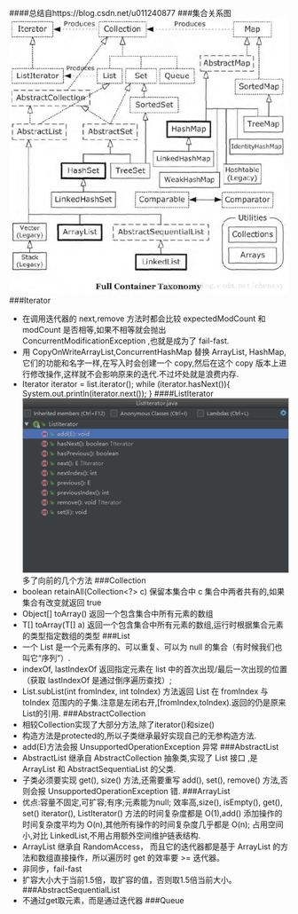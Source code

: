 ####总结自https://blog.csdn.net/u011240877
###集合关系图
![](../../resources/Collection.jpg)
###Iterator
* 在调用迭代器的 next,remove 方法时都会比较 expectedModCount 和 modCount 是否相等,如果不相等就会抛出 ConcurrentModificationException ,也就是成为了 fail-fast.
* 用 CopyOnWriteArrayList,ConcurrentHashMap 替换 ArrayList, HashMap,它们的功能和名字一样,在写入时会创建一个 copy,然后在这个 copy 版本上进行修改操作,这样就不会影响原来的迭代.不过坏处就是浪费内存.
* Iterator iterator = list.iterator();
      while (iterator.hasNext()){
          System.out.println(iterator.next());
      }
####ListIterator
![](../../resources/ListIterator.png)
多了向前的几个方法
###Collection
* boolean retainAll(Collection<?> c) 
  保留本集合中 c 集合中两者共有的,如果集合有改变就返回 true
* Object[] toArray() 
  返回一个包含集合中所有元素的数组
* <T> T[] toArray(T[] a)
  返回一个包含集合中所有元素的数组,运行时根据集合元素的类型指定数组的类型
###List
* 一个 List 是一个元素有序的、可以重复、可以为 null 的集合（有时候我们也叫它“序列”）.
* indexOf, lastIndexOf 
  返回指定元素在 list 中的首次出现/最后一次出现的位置（获取 lastIndexOf 是通过倒序遍历查找）;
* List.subList(int fromIndex, int toIndex) 方法返回 List 在 fromIndex 与 toIndex 范围内的子集.注意是左闭右开,[fromIndex,toIndex).返回的仍是原来List的引用.
###AbstractCollection
* 相较Collection实现了大部分方法,除了iterator()和size()
* 构造方法是protected的,所以子类继承最好实现自己的无参构造方法.
* add(E)方法会报 UnsupportedOperationException 异常
###AbstractList
* AbstractList 继承自 AbstractCollection 抽象类,实现了 List 接口 ,是 ArrayList 和 AbstractSequentiaList 的父类.
* 子类必须要实现 get(), size() 方法,还需要重写 add(), set(), remove() 方法,否则会报 UnsupportedOperationException 错.
###ArrayList
* 优点:容量不固定,可扩容;有序;元素能为null;
效率高,size(), isEmpty(), get(), set() iterator(), ListIterator() 方法的时间复杂度都是 O(1),add() 添加操作的时间复杂度平均为 O(n),其他所有操作的时间复杂度几乎都是 O(n);
占用空间小,对比 LinkedList,不用占用额外空间维护链表结构.
* ArrayList 继承自 RandomAccess， 而且它的迭代器都是基于 ArrayList 的方法和数组直接操作，所以遍历时 get 的效率要 >= 迭代器。
* 非同步，fail-fast
* 扩容大小大于当前1.5倍，取扩容的值，否则取1.5倍当前大小。
###AbstractSequentialList
* 不通过get取元素，而是通过迭代器
###Queue

